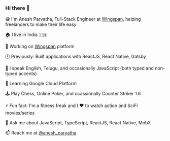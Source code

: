 ### Hi there 👋

😀 I'm Anesh Parvatha, Full-Stack Engineer at [Wingspan](https://wingspan.app/), helping freelancers to make their life easy

🏠 I live in India 🇮🇳

🔭 Working on [Wingspan](https://wingspan.app/) platform

🕐 Previously: Built applications with ReactJS, React Native, Gatsby

🎤 I speak English, Telugu, and occasionally JavaScript (both typed and non-typed accents)

🌱 Learning Google Cloud Platform

🕹️ Play Chess, Online Poker, and ocassionally Counter Striker 1.6

⚡ Fun fact: I'm a fitness freak and I ❤️ to watch action and SciFi movies/series

💬 Ask me about JavaScript, TypeScript, ReactJS, React Native, MobX

📫 Reach me at [@anesh_parvatha](https://twitter.com/anesh_parvatha)
